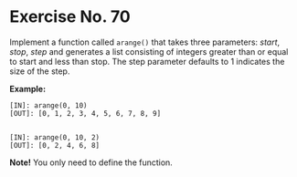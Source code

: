 # Exercise No. 70


Implement a function called `arange()` that takes three parameters: *start*, *stop*, *step* and generates a list consisting of integers greater than or equal to start and less than stop. The step parameter defaults to 1 indicates the size of the step.


**Example:**


    [IN]: arange(0, 10)
    [OUT]: [0, 1, 2, 3, 4, 5, 6, 7, 8, 9]


    [IN]: arange(0, 10, 2)
    [OUT]: [0, 2, 4, 6, 8]




**Note!** You only need to define the function.